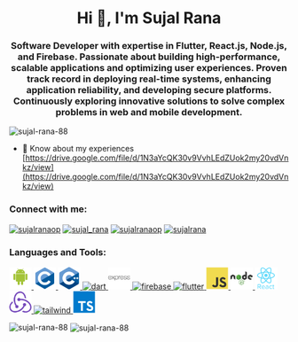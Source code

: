 <h1 align="center">Hi 👋, I'm Sujal Rana</h1>
<h3 align="center">Software Developer with expertise in Flutter, React.js, Node.js, and Firebase. Passionate about building high-performance, scalable applications and optimizing user experiences. Proven track record in deploying real-time systems, enhancing application reliability, and developing secure platforms. Continuously exploring innovative solutions to solve complex problems in web and mobile development.</h3>

<p align="left"> <img src="https://komarev.com/ghpvc/?username=sujal-rana-88&label=Profile%20views&color=0e75b6&style=flat" alt="sujal-rana-88" /> </p>

- 📄 Know about my experiences [https://drive.google.com/file/d/1N3aYcQK30v9VvhLEdZUok2my20vdVnkz/view](https://drive.google.com/file/d/1N3aYcQK30v9VvhLEdZUok2my20vdVnkz/view)

<h3 align="left">Connect with me:</h3>
<p align="left">
<a href="https://www.codechef.com/users/sujalranaop" target="blank"><img align="center" src="https://cdn.jsdelivr.net/npm/simple-icons@3.1.0/icons/codechef.svg" alt="sujalranaop" height="30" width="40" /></a>
<a href="https://codeforces.com/profile/sujal_rana" target="blank"><img align="center" src="https://raw.githubusercontent.com/rahuldkjain/github-profile-readme-generator/master/src/images/icons/Social/codeforces.svg" alt="sujal_rana" height="30" width="40" /></a>
<a href="https://www.leetcode.com/sujalranaop" target="blank"><img align="center" src="https://raw.githubusercontent.com/rahuldkjain/github-profile-readme-generator/master/src/images/icons/Social/leet-code.svg" alt="sujalranaop" height="30" width="40" /></a>
<a href="https://auth.geeksforgeeks.org/user/sujalrana" target="blank"><img align="center" src="https://raw.githubusercontent.com/rahuldkjain/github-profile-readme-generator/master/src/images/icons/Social/geeks-for-geeks.svg" alt="sujalrana" height="30" width="40" /></a>
</p>

<h3 align="left">Languages and Tools:</h3>
<p align="left"> <a href="https://developer.android.com" target="_blank" rel="noreferrer"> <img src="https://raw.githubusercontent.com/devicons/devicon/master/icons/android/android-original-wordmark.svg" alt="android" width="40" height="40"/> </a> <a href="https://www.cprogramming.com/" target="_blank" rel="noreferrer"> <img src="https://raw.githubusercontent.com/devicons/devicon/master/icons/c/c-original.svg" alt="c" width="40" height="40"/> </a> <a href="https://www.w3schools.com/cpp/" target="_blank" rel="noreferrer"> <img src="https://raw.githubusercontent.com/devicons/devicon/master/icons/cplusplus/cplusplus-original.svg" alt="cplusplus" width="40" height="40"/> </a> <a href="https://dart.dev" target="_blank" rel="noreferrer"> <img src="https://www.vectorlogo.zone/logos/dartlang/dartlang-icon.svg" alt="dart" width="40" height="40"/> </a> <a href="https://expressjs.com" target="_blank" rel="noreferrer"> <img src="https://raw.githubusercontent.com/devicons/devicon/master/icons/express/express-original-wordmark.svg" alt="express" width="40" height="40"/> </a> <a href="https://firebase.google.com/" target="_blank" rel="noreferrer"> <img src="https://www.vectorlogo.zone/logos/firebase/firebase-icon.svg" alt="firebase" width="40" height="40"/> </a> <a href="https://flutter.dev" target="_blank" rel="noreferrer"> <img src="https://www.vectorlogo.zone/logos/flutterio/flutterio-icon.svg" alt="flutter" width="40" height="40"/> </a> <a href="https://developer.mozilla.org/en-US/docs/Web/JavaScript" target="_blank" rel="noreferrer"> <img src="https://raw.githubusercontent.com/devicons/devicon/master/icons/javascript/javascript-original.svg" alt="javascript" width="40" height="40"/> </a> <a href="https://nodejs.org" target="_blank" rel="noreferrer"> <img src="https://raw.githubusercontent.com/devicons/devicon/master/icons/nodejs/nodejs-original-wordmark.svg" alt="nodejs" width="40" height="40"/> </a> <a href="https://reactjs.org/" target="_blank" rel="noreferrer"> <img src="https://raw.githubusercontent.com/devicons/devicon/master/icons/react/react-original-wordmark.svg" alt="react" width="40" height="40"/> </a> <a href="https://redux.js.org" target="_blank" rel="noreferrer"> <img src="https://raw.githubusercontent.com/devicons/devicon/master/icons/redux/redux-original.svg" alt="redux" width="40" height="40"/> </a> <a href="https://tailwindcss.com/" target="_blank" rel="noreferrer"> <img src="https://www.vectorlogo.zone/logos/tailwindcss/tailwindcss-icon.svg" alt="tailwind" width="40" height="40"/> </a> <a href="https://www.typescriptlang.org/" target="_blank" rel="noreferrer"> <img src="https://raw.githubusercontent.com/devicons/devicon/master/icons/typescript/typescript-original.svg" alt="typescript" width="40" height="40"/> </a> </p>

<p><img align="left" src="https://github-readme-stats.vercel.app/api/top-langs?username=sujal-rana-88&show_icons=true&locale=en&layout=compact" alt="sujal-rana-88" /></p>

<p>&nbsp;<img align="center" src="https://github-readme-stats.vercel.app/api?username=sujal-rana-88&show_icons=true&locale=en" alt="sujal-rana-88" /></p>
